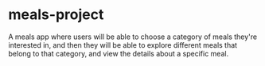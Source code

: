 # meals-project
 A meals app  where users will be able to choose a category of meals  they're interested in,  and then they will be able to explore different meals  that belong to that category,  and view the details about a specific meal.

